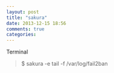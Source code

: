 ```yaml
---
layout: post
title: "sakura"
date: 2013-12-15 18:56
comments: true
categories: 
---
```

Terminal

>$ sakura -e tail -f /var/log/fail2ban

